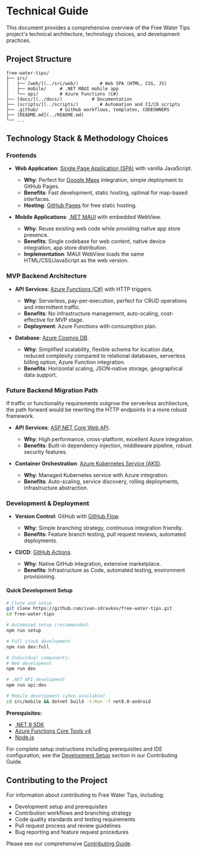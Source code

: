 # Technical Guide

This document provides a comprehensive overview of the Free Water Tips project's technical architecture, technology choices, and development practices.

## Project Structure

```
free-water-tips/
├── src/
│   ├── [web/](../src/web/)        # Web SPA (HTML, CSS, JS)
│   ├── mobile/     # .NET MAUI mobile app
│   └── api/        # Azure Functions (C#)
├── [docs/](../docs/)           # Documentation
├── [scripts/](../scripts/)        # Automation and CI/CD scripts
├── .github/        # GitHub workflows, templates, CODEOWNERS
├── [README.md](../README.md)
└── ...
```

## Technology Stack & Methodology Choices

### Frontends

- **Web Application**: [Single Page Application (SPA)](https://dev.to/moseeh_52/building-modern-spas-with-vanilla-javascript-a-beginners-guide-9a3) with vanilla JavaScript.
  - **Why**: Perfect for [Google Maps](https://developers.google.com/maps) integration, simple deployment to GitHub Pages.
  - **Benefits**: Fast development, static hosting, optimal for map-based interfaces.
  - **Hosting**: [GitHub Pages](https://pages.github.com/) for free static hosting.

- **Mobile Applications**: [.NET MAUI](https://dotnet.microsoft.com/en-us/apps/maui) with embedded WebView.
  - **Why**: Reuse existing web code while providing native app store presence.
  - **Benefits**: Single codebase for web content, native device integration, app store distribution.
  - **Implementation**: MAUI WebView loads the same HTML/CSS/JavaScript as the web version.

### MVP Backend Architecture

- **API Services**: [Azure Functions (C#)](https://learn.microsoft.com/en-us/azure/azure-functions/create-first-function-vs-code-csharp) with HTTP triggers.
  - **Why**: Serverless, pay-per-execution, perfect for CRUD operations and intermittent traffic.
  - **Benefits**: No infrastructure management, auto-scaling, cost-effective for MVP stage.
  - **Deployment**: Azure Functions with consumption plan.

- **Database**: [Azure Cosmos DB](https://azure.microsoft.com/en-us/products/cosmos-db).
  - **Why**: Simplified scalability, flexible schema for location data, reduced complexity compared to relational databases, serverless billing option, Azure Function integration.
  - **Benefits**: Horizontal scaling, JSON-native storage, geographical data support.
  
### Future Backend Migration Path
If traffic or functionality requirements outgrow the serverless architecture, the path forward would be rewriting the HTTP endpoints in a more robust framework.

- **API Services**: [ASP.NET Core Web API](https://dotnet.microsoft.com/en-us/apps/aspnet/apis).
  - **Why**: High performance, cross-platform, excellent Azure integration.
  - **Benefits**: Built-in dependency injection, middleware pipeline, robust security features.

- **Container Orchestration**: [Azure Kubernetes Service (AKS)](https://azure.microsoft.com/en-us/products/kubernetes-service).
  - **Why**: Managed Kubernetes service with Azure integration.
  - **Benefits**: Auto-scaling, service discovery, rolling deployments, infrastructure abstraction.

### Development & Deployment
- **Version Control**: GitHub with [GitHub Flow](https://docs.github.com/en/get-started/using-github/github-flow).
  - **Why**: Simple branching strategy, continuous integration friendly.
  - **Benefits**: Feature branch testing, pull request reviews, automated deployments.

- **CI/CD**: [GitHub Actions](https://github.com/features/actions).
  - **Why**: Native GitHub integration, extensive marketplace.
  - **Benefits**: Infrastructure as Code, automated testing, environment provisioning.

#### Quick Development Setup

```bash
# Clone and setup
git clone https://github.com/ivan-zdravkov/free-water-tips.git
cd free-water-tips

# Automated setup (recommended)
npm run setup

# Full stack development
npm run dev:full

# Individual components:
# Web development
npm run dev

# .NET API development
npm run api:dev

# Mobile development (when available)
cd src/mobile && dotnet build -t:Run -f net8.0-android
```

**Prerequisites:**
- [.NET 8 SDK](https://dotnet.microsoft.com/download/dotnet/8.0)
- [Azure Functions Core Tools v4](https://docs.microsoft.com/en-us/azure/azure-functions/functions-run-local)
- [Node.js](https://nodejs.org/)

For complete setup instructions including prerequisites and IDE configuration, see the [Development Setup](../CONTRIBUTING.md#development-setup) section in our Contributing Guide.

## Contributing to the Project

For information about contributing to Free Water Tips, including:
- Development setup and prerequisites
- Contribution workflows and branching strategy
- Code quality standards and testing requirements
- Pull request process and review guidelines
- Bug reporting and feature request procedures

Please see our comprehensive [Contributing Guide](../CONTRIBUTING.md).
